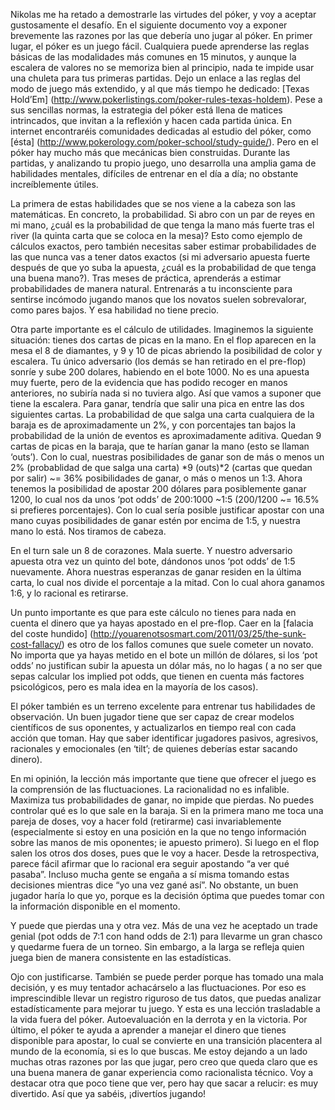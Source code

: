 Nikolas me ha retado a demostrarle las virtudes del póker, y voy a aceptar gustosamente el desafío. En el siguiente documento voy a exponer brevemente las razones por las que debería uno jugar al póker.
En primer lugar, el póker es un juego fácil. Cualquiera puede aprenderse las reglas básicas de las modalidades más comunes en 15 minutos, y aunque la escalera de valores no se memoriza bien al principio, nada te impide usar una chuleta para tus primeras partidas. Dejo un enlace a las reglas del modo de juego más extendido, y al que más tiempo he dedicado: [Texas Hold’Em] (http://www.pokerlistings.com/poker-rules-texas-holdem).
Pese a sus sencillas normas, la estrategia del póker está llena de matices intrincados, que invitan a la reflexión y hacen cada partida única. En internet encontraréis comunidades dedicadas al estudio del póker, como [ésta] (http://www.pokerology.com/poker-school/study-guide/).
Pero en el póker hay mucho más que mecánicas bien construidas. Durante las partidas, y analizando tu propio juego, uno desarrolla una amplia gama de habilidades mentales, difíciles de entrenar en el día a día; no obstante increíblemente útiles.

La primera de estas habilidades que se nos viene a la cabeza son las matemáticas. En concreto, la probabilidad. Si abro con un par de reyes en mi mano, ¿cuál es la probabilidad de que tenga la mano más fuerte tras el river (la quinta carta que se coloca en la mesa)? Esto como ejemplo de cálculos exactos, pero también necesitas saber estimar probabilidades de las que nunca vas a tener datos exactos (si mi adversario apuesta fuerte después de que yo suba la apuesta, ¿cuál es la probabilidad de que tenga una buena mano?). Tras meses de práctica, aprenderás a estimar probabilidades de manera natural. Entrenarás a tu inconsciente para sentirse incómodo jugando manos que los novatos suelen sobrevalorar, como pares bajos. Y esa habilidad no tiene precio.

Otra parte importante es el cálculo de utilidades. Imaginemos la siguiente situación: tienes dos cartas de picas en la mano. En el flop aparecen en la mesa el 8 de diamantes, y 9 y 10 de picas abriendo la posibilidad de color y escalera. Tu único adversario (los demás se han retirado en el pre-flop) sonríe y sube 200 dolares, habiendo en el bote 1000. No es una apuesta muy fuerte, pero de la evidencia que has podido recoger en manos anteriores, no subiría nada si no tuviera algo. Así que vamos a suponer que tiene la escalera. Para ganar, tendría que salir una pica en entre las dos siguientes cartas. La probabilidad de que salga una carta cualquiera de la baraja es de aproximadamente un 2%, y con porcentajes tan bajos la probabilidad de la unión de eventos es aproximadamente aditiva. Quedan 9 cartas de picas en la baraja, que te harían ganar la mano (esto se llaman ‘outs’). Con lo cual, nuestras posibilidades de ganar son de más o menos un 2% (probablidad de que salga una carta) *9 (outs)*2 (cartas que quedan por salir) ~= 36% posibilidades de ganar, o más o menos un 1:3. Ahora tenemos la posibilidad de apostar 200 dólares para posiblemente ganar 1200, lo cual nos da unos ‘pot odds’ de 200:1000 ~1:5 (200/1200 ~= 16.5% si prefieres porcentajes). Con lo cual sería posible justificar apostar con una mano cuyas posibilidades de ganar estén por encima de 1:5, y nuestra mano lo está. Nos tiramos de cabeza.

En el turn sale un 8 de corazones. Mala suerte. Y nuestro adversario apuesta otra vez un quinto del bote, dándonos unos ‘pot odds’ de 1:5 nuevamente. Ahora nuestras esperanzas de ganar residen en la última carta, lo cual nos divide el porcentaje a la mitad. Con lo cual ahora ganamos 1:6, y lo racional es retirarse.

Un punto importante es que para este cálculo no tienes para nada en cuenta el dinero que ya hayas apostado en el pre-flop. Caer en la [falacia del coste hundido] (http://youarenotsosmart.com/2011/03/25/the-sunk-cost-fallacy/) es otro de los fallos comunes que suele cometer un novato. No importa que ya hayas metido en el bote un millón de dólares, si los ‘pot odds’ no justifican subir la apuesta un dólar más, no lo hagas ( a no ser que sepas calcular los implied pot odds, que tienen en cuenta más factores psicológicos, pero es mala idea en la mayoría de los casos).

El póker también es un terreno excelente para entrenar tus habilidades de observación. Un buen jugador tiene que ser capaz de crear modelos científicos de sus oponentes, y actualizarlos en tiempo real con cada acción que toman. Hay que saber identificar jugadores pasivos, agresivos, racionales y emocionales (en ‘tilt’; de quienes deberías estar sacando dinero).

En mi opinión, la lección más importante que tiene que ofrecer el juego es la comprensión de las fluctuaciones. La racionalidad no es infalible. Maximiza tus probabilidades de ganar, no impide que pierdas. No puedes controlar qué es lo que sale en la baraja. Si en la primera mano me toca una pareja de doses, voy a hacer fold (retirarme) casi invariablemente (especialmente si estoy en una posición en la que no tengo información sobre las manos de mis oponentes; ie apuesto primero). Si luego en el flop salen los otros dos doses, pues que le voy a hacer. Desde la retrospectiva, parece fácil afirmar que lo racional era seguir apostando “a ver qué pasaba”. Incluso mucha gente se engaña a sí misma tomando estas decisiones mientras dice “yo una vez gané así”. No obstante, un buen jugador haría lo que yo, porque es la decisión óptima que puedes tomar con la información disponible en el momento.

Y puede que pierdas una y otra vez. Más de una vez he aceptado un trade genial (pot odds de 7:1 con hand odds de 2:1) para llevarme un gran chasco y quedarme fuera de un torneo. Sin embargo, a la larga se refleja quien juega bien de manera consistente en las estadísticas.

Ojo con justificarse. También se puede perder porque has tomado una mala decisión, y es muy tentador achacárselo a las fluctuaciones. Por eso es imprescindible llevar un registro riguroso de tus datos, que puedas analizar estadísticamente para mejorar tu juego. Y esta es una lección trasladable a la vida fuera del póker. Autoevaluación en la derrota y en la victoria.
Por último, el póker te ayuda a aprender a manejar el dinero que tienes disponible para apostar, lo cual se convierte en una transición placentera al mundo de la economía, si es lo que buscas.
Me estoy dejando a un lado muchas otras razones por las que jugar, pero creo que queda claro que es una buena manera de ganar experiencia como racionalista técnico. Voy a destacar otra que poco tiene que ver, pero hay que sacar a relucir: es muy divertido. Así que ya sabéis, ¡divertíos jugando!
